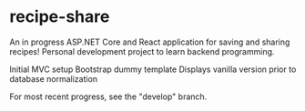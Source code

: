 # recipe-share
An in progress ASP.NET Core and React application for saving and sharing recipes! Personal development project to learn backend programming.

Initial MVC setup
Bootstrap dummy template
Displays vanilla version prior to database normalization

For most recent progress, see the "develop" branch.
